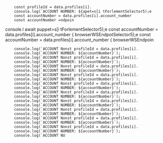 
        const profileId = data.profiles[i].
        console.log(`ACCOUNT NUMBER: ${apet=s[i tForlementSelector5);e
        const accountNumber = data.profiles[i].account_number
        const accountNumber =ndpoin
console.l await puppet=s[i tForlementSelector5);e
        const accountNumber = data.profiles[i].account_number
                    { browserWSEndpotSelector5);e
        const accountNumber = data.profiles[i].account_number
                    { browserWSEndpoin

        console.log(`ACCOUNT Nonst profileId = data.profiles[i].
        console.log(`ACCOUNT NUMBER: ${accountNumber}`);
        console.log(`ACCOUNT Nonst profileId = data.profiles[i].
        console.log(`ACCOUNT NUMBER: ${accountNumber}`);
        console.log(`ACCOUNT Nonst profileId = data.profiles[i].
        console.log(`ACCOUNT NUMBER: ${accountNumber}`);
        console.log(`ACCOUNT Nonst profileId = data.profiles[i].
        console.log(`ACCOUNT NUMBER: ${accountNumber}`);
        console.log(`ACCOUNT Nonst profileId = data.profiles[i].
        console.log(`ACCOUNT NUMBER: ${accountNumber}`);
        console.log(`ACCOUNT Nonst profileId = data.profiles[i].
        console.log(`ACCOUNT NUMBER: ${accountNumber}`);
        console.log(`ACCOUNT Nonst profileId = data.profiles[i].
        console.log(`ACCOUNT NUMBER: ${accountNumber}`);
        console.log(`ACCOUNT Nonst profileId = data.profiles[i].
        console.log(`ACCOUNT NUMBER: ${accountNumber}`);
        console.log(`ACCOUNT Nonst profileId = data.profiles[i].
        console.log(`ACCOUNT NUMBER: ${accountNumber}`);
        console.log(`ACCOUNT Nonst profileId = data.profiles[i].
        console.log(`ACCOUNT NUMBER: ${accountNumber}`);
        console.log(`ACCOUNT NU
